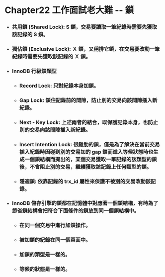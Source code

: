 Chapter22 工作面試老大難 -- 鎖
=====
* ### 共用鎖 (Shared Lock): S 鎖，交易要讀取一筆紀錄時需要先獲取該記錄的 S 鎖。
* ### 獨佔鎖 (Exclusive Lock): Ｘ 鎖，又稱排它鎖，在交易要改動一筆紀錄時需要先獲取該記錄的 Ｘ 鎖。
* ### InnoDB 行級鎖類型
    * ### Record Lock: 只對紀錄本身加鎖。
    * ### Gap Lock: 鎖住記錄前的間隙，防止別的交易向該間隙插入新紀錄。
    * ### Next - Key Lock: 上述兩者的結合，既保護記錄本身，也防止別的交易向該間隙插入新紀錄。
    * ### Insert Intention Lock: 很雞肋的鎖，僅是為了解決在當前交易插入紀錄時因碰到別的交易加的 gap 鎖而進入等候狀態時也生成一個鎖結構而提出的，某個交易獲取一筆記錄的該類型的鎖後，不會阻止別的交易，繼續獲取該記錄上任何類型的鎖。
    * ### 隱適鎖: 依靠記錄的 trx_id 屬性來保護不被別的交易改動該記錄。
* ### InnoDB 儲存引擎的鎖都在記憶體中對應著一個鎖結構，有時為了節省鎖結構會把符合下面條件的鎖放到同一個鎖結構中。
    * ### 在同一個交易中進行加鎖操作。
    * ### 被加鎖的紀錄在同一個頁面中。
    * ### 加鎖的類型是一樣的。
    * ### 等候的狀態是一樣的。
<br />
